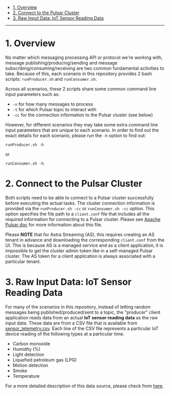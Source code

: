 - [1. Overview](#1-overview)
- [2. Connect to the Pulsar Cluster](#2-connect-to-the-pulsar-cluster)
- [3. Raw Input Data: IoT Sensor Reading Data](#3-raw-input-data-iot-sensor-reading-data)


---


# 1. Overview

No matter which messaging processing API or protocol we're working with, message publishing/producing/sending and message subscribing/consuming/receiving are two common fundamental activities to take. Because of this, each scenario in this repository provides 2 bash scripts: `runProducer.sh` and `runConsumer.sh`.

Across all scenarios, these 2 scripts share some common command line input parameters such as:
* `-n` for how many messages to process
* `-t` for which Pulsar topic to interact with
* `-cc` for the connection information to the Pulsar cluster (see below)

However, for different scenarios they may take some extra command line input parameters that are unique to each scenario. In order to find out the exact details for each scenario, please run the `-h` option to find out:

```
runProducer.sh -h
```

or

```
runConsumer.sh -h
```

# 2. Connect to the Pulsar Cluster

Both scripts need to be able to connect to a Pulsar cluster successfully before executing the actual tasks. The cluster connection information is provided via the `runProducer.sh -cc` or `runConsumer.sh -cc` option. This option specifies the file path to a `client.conf` file that includes all the required information for connecting to a Pulsar cluster. Please see [Apache Pulsar doc](https://pulsar.apache.org/docs/2.10.x/reference-configuration/#client) for more information about this file.

Please **NOTE** that for Astra Streaming (AS), this requires creating an AS tenant in advance and downloading the corresponding `client.conf` from the UI. This is because AS is a managed service and as a client application, it is impossible to get the cluster admin token like in a self-managed Pulsar cluster. The AS token for a client application is always associated with a particular tenant.

# 3. Raw Input Data: IoT Sensor Reading Data

For many of the scenarios in this repository, instead of letting random messages being published/produced/sent to a topic, the "producer" client application reads data from an actual **IoT sensor reading data** as the raw input data. These data are from a CSV file that is available from [sensor_telemetry.csv](./scenarios/_raw_data_src//sensor_telemetry.csv). Each line of the CSV file represents a particular IoT device reading of the following types at a particular time.
* Carbon monoxide
* Humidity (%)
* Light detection
* Liquefied petroleum gas (LPG)
* Motion detection
* Smoke
* Temperature

For a more detailed description of this data source, please check from [here](https://www.kaggle.com/datasets/garystafford/environmental-sensor-data-132k).